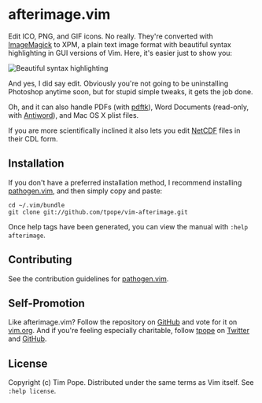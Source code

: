 afterimage.vim
==============

Edit ICO, PNG, and GIF icons.  No really.  They're converted with
[ImageMagick](http://www.imagemagick.org) to XPM, a plain text image
format with beautiful syntax highlighting in GUI versions of Vim.  Here,
it's easier just to show you:

![Beautiful syntax highlighting](https://raw.github.com/tpope/vim-afterimage/gh-pages/actionshot.png)

And yes, I did say edit.  Obviously you're not going to be uninstalling
Photoshop anytime soon, but for stupid simple tweaks, it gets the job
done.

Oh, and it can also handle PDFs (with
[pdftk](http://www.pdflabs.com/tools/pdftk-the-pdf-toolkit/)),
Word Documents (read-only, with [Antiword](http://www.winfield.demon.nl/)),
and Mac OS X plist files.

If you are more scientifically inclined it also lets you edit
[NetCDF](http://www.opengeospatial.org/standards/netcdf) files in their
CDL form.

Installation
------------

If you don't have a preferred installation method, I recommend
installing [pathogen.vim](https://github.com/tpope/vim-pathogen), and
then simply copy and paste:

    cd ~/.vim/bundle
    git clone git://github.com/tpope/vim-afterimage.git

Once help tags have been generated, you can view the manual with
`:help afterimage`.

Contributing
------------

See the contribution guidelines for
[pathogen.vim](https://github.com/tpope/vim-pathogen#readme).

Self-Promotion
--------------

Like afterimage.vim? Follow the repository on
[GitHub](https://github.com/tpope/vim-afterimage) and vote for it on
[vim.org](http://www.vim.org/scripts/script.php?script_id=1617).  And if
you're feeling especially charitable, follow [tpope](http://tpo.pe/) on
[Twitter](http://twitter.com/tpope) and
[GitHub](https://github.com/tpope).

License
-------

Copyright (c) Tim Pope.  Distributed under the same terms as Vim itself.
See `:help license`.
